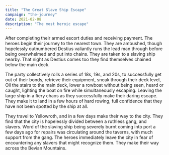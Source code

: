 ```yaml
---
title: "The Great Slave Ship Escape"
campaign: "the-journey"
date: 2021-02-08
description: "The most heroic escape"
---
```


After completing their armed escort duties and receiving payment. The heroes begin their journey to the nearest town. They are ambushed, though hopelessly outnumbered Destius valiantly runs the lead man through before being overwhelmed and put into chains. They are taken to a slaving ship nearby. That night as Destius comes too they find themselves chained below the main deck. 

The party collectively rolls a series of 18s, 19s, and 20s, to successfully get out of their bonds, retrieve their equipment, sneak through their deck level, Oil the stairs to the main deck, lower a rowboat without being seen, heard or caught, lighting the boat on fire while simultaneously escaping. Leaving the large ship in a fiery chaos as they successfully make their daring escape. They make it to land in a few hours of hard rowing, full confidence that they have not been spotted by the ship at all. 

They travel to Yellowroth, and in a few days make their way to the city. They find that the city is hopelessly divided between a ruthless gang, and slavers. Word of the slaving ship being severely burnt coming into port a few days ago for repairs was circulating around the taverns, with much support from the gang. The heroes immediately leave the city in fear of encountering any slavers that might recognize them. They make their way across the Bevian Mountains. 